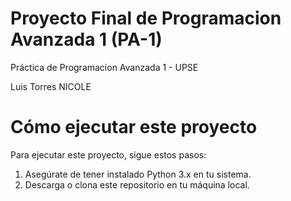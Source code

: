 # Proyecto Final de Programacion Avanzada 1 (PA-1)

Práctica de Programacion Avanzada 1 - UPSE


Luis Torres
NICOLE

# Cómo ejecutar este proyecto

Para ejecutar este proyecto, sigue estos pasos:
1. Asegúrate de tener instalado Python 3.x en tu sistema.
2. Descarga o clona este repositorio en tu máquina local.

